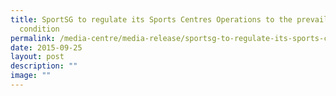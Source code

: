 ```yaml
---
title: SportSG to regulate its Sports Centres Operations to the prevailing haze
  condition
permalink: /media-centre/media-release/sportsg-to-regulate-its-sports-centres-operations-to-the-prevailing-haze/
date: 2015-09-25
layout: post
description: ""
image: ""
---
```

